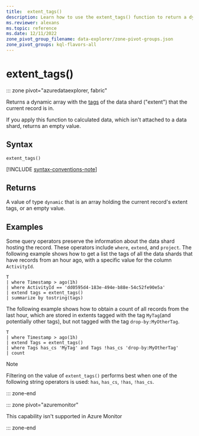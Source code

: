 ```yaml
---
title:  extent_tags()
description: Learn how to use the extent_tags() function to return a dynamic array of the data shard that the current record is in.
ms.reviewer: alexans
ms.topic: reference
ms.date: 12/11/2022
zone_pivot_group_filename: data-explorer/zone-pivot-groups.json
zone_pivot_groups: kql-flavors-all
---
```

# extent_tags()

::: zone pivot="azuredataexplorer, fabric"

Returns a dynamic array with the [tags](../management/extents-overview.md#extent-tags) of the data shard ("extent") that the current record is in.

If you apply this function to calculated data, which isn't attached to a data shard, returns an empty value.

## Syntax

`extent_tags()`

[!INCLUDE [syntax-conventions-note](../../includes/syntax-conventions-note.md)]

## Returns

A value of type `dynamic` that is an array holding the current record's extent tags,
or an empty value.

## Examples

Some query operators preserve the information about the data shard hosting the record.
These operators include `where`, `extend`, and `project`.
The following example shows how to get a list the tags of all the data shards
that have records from an hour ago, with a specific value for the
column `ActivityId`.

```kusto
T
| where Timestamp > ago(1h)
| where ActivityId == 'dd0595d4-183e-494e-b88e-54c52fe90e5a'
| extend tags = extent_tags()
| summarize by tostring(tags)
```

The following example shows how to obtain a count of all records from the last hour, which are stored in extents tagged with the tag `MyTag`(and potentially other tags), but not tagged with the tag `drop-by:MyOtherTag`.

```kusto
T
| where Timestamp > ago(1h)
| extend Tags = extent_tags()
| where Tags has_cs 'MyTag' and Tags !has_cs 'drop-by:MyOtherTag'
| count
```

> [!NOTE]
> Filtering on the value of `extent_tags()` performs best when one of the following string operators is used:
> `has`, `has_cs`, `!has`, `!has_cs`.

::: zone-end

::: zone pivot="azuremonitor"

This capability isn't supported in Azure Monitor

::: zone-end
